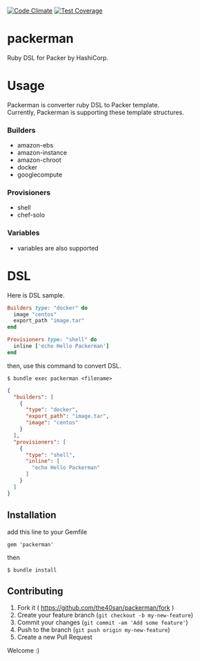 [![Code Climate](https://codeclimate.com/github/the40san/packerman/badges/gpa.svg)](https://codeclimate.com/github/the40san/packerman)
[![Test Coverage](https://codeclimate.com/github/the40san/packerman/badges/coverage.svg)](https://codeclimate.com/github/the40san/packerman/coverage)

# packerman
Ruby DSL for Packer by HashiCorp.

# Usage

Packerman is converter ruby DSL to Packer template.<br>
Currently, Packerman is supporting these template structures.

### Builders
* amazon-ebs
* amazon-instance
* amazon-chroot
* docker
* googlecompute

### Provisioners
* shell
* chef-solo

### Variables
* variables are also supported

# DSL

Here is DSL sample.

```rb:sample.rb
Builders type: "docker" do
  image "centos"
  export_path "image.tar"
end

Provisioners type: "shell" do
  inline ['echo Hello Packerman']
end
```

then, use this command to convert DSL.

```
$ bundle exec packerman <filename>
```

```json:sample.json
{
  "builders": [
    {
      "type": "docker",
      "export_path": "image.tar",
      "image": "centos"
    }
  ],
  "provisioners": [
    {
      "type": "shell",
      "inline": [
        "echo Hello Packerman"
      ]
    }
  ]
}
```

## Installation
add this line to your Gemfile

```
gem 'packerman'
```

then

```
$ bundle install
```

## Contributing

1. Fork it ( https://github.com/the40san/packerman/fork )
2. Create your feature branch (`git checkout -b my-new-feature`)
3. Commit your changes (`git commit -am 'Add some feature'`)
4. Push to the branch (`git push origin my-new-feature`)
5. Create a new Pull Request

Welcome :)
